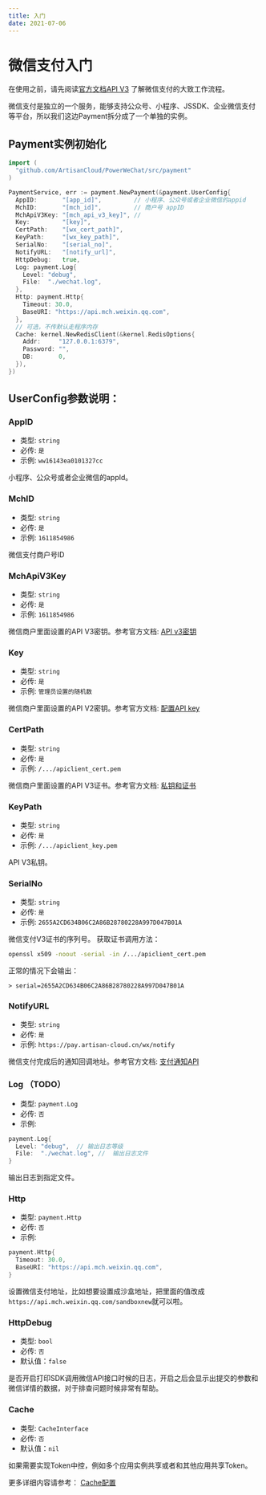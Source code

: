 ```yaml
---
title: 入门
date: 2021-07-06
---
```


# 微信支付入门

在使用之前，请先阅读[官方文档API V3](https://pay.weixin.qq.com/wiki/doc/apiv3/wechatpay/wechatpay-1.shtml) 了解微信支付的大致工作流程。

微信支付是独立的一个服务，能够支持公众号、小程序、JSSDK、企业微信支付等平台，所以我们这边Payment拆分成了一个单独的实例。

## Payment实例初始化

``` go
import (
  "github.com/ArtisanCloud/PowerWeChat/src/payment"
)

PaymentService, err := payment.NewPayment(&payment.UserConfig{
  AppID:       "[app_id]",         // 小程序、公众号或者企业微信的appid
  MchID:       "[mch_id]",         // 商户号 appID
  MchApiV3Key: "[mch_api_v3_key]", //
  Key:         "[key]",
  CertPath:    "[wx_cert_path]",
  KeyPath:     "[wx_key_path]",
  SerialNo:    "[serial_no]",
  NotifyURL:   "[notify_url]",
  HttpDebug:   true,
  Log: payment.Log{
    Level: "debug",
    File:  "./wechat.log",
  },
  Http: payment.Http{
    Timeout: 30.0,
    BaseURI: "https://api.mch.weixin.qq.com",
  },
  // 可选，不传默认走程序内存
  Cache: kernel.NewRedisClient(&kernel.RedisOptions{
    Addr:     "127.0.0.1:6379",
    Password: "",
    DB:       0,
  }),
})
```

## UserConfig参数说明：

### AppID

- 类型: `string`
- 必传: `是`
- 示例: `ww16143ea0101327cc` 

小程序、公众号或者企业微信的appId。 

### MchID

- 类型: `string`
- 必传: `是`
- 示例: `1611854986` 

微信支付商户号ID

### MchApiV3Key

- 类型: `string`
- 必传: `是`
- 示例: `1611854986` 

微信商户里面设置的API V3密钥。参考官方文档: [API v3密钥](https://pay.weixin.qq.com/wiki/doc/apiv3/wechatpay/wechatpay3_2.shtml)


### Key
- 类型: `string`
- 必传: `是`
- 示例: `管理员设置的随机数` 

微信商户里面设置的API V2密钥。参考官方文档: [配置API key](https://pay.weixin.qq.com/wiki/doc/api/wxpay/ch/guide/Configure_API_key.shtml)


### CertPath

- 类型: `string`
- 必传: `是`
- 示例: `/.../apiclient_cert.pem` 

微信商户里面设置的API V3证书。参考官方文档: [私钥和证书](https://pay.weixin.qq.com/wiki/doc/apiv3/wechatpay/wechatpay3_1.shtml)


### KeyPath

- 类型: `string`
- 必传: `是`
- 示例: `/.../apiclient_key.pem` 

API V3私钥。

### SerialNo
- 类型: `string`
- 必传: `是`
- 示例: `2655A2CD634B06C2A86B28780228A997D047B01A` 

微信支付V3证书的序列号。
获取证书调用方法：
``` bash
openssl x509 -noout -serial -in /.../apiclient_cert.pem
```
正常的情况下会输出：
```
> serial=2655A2CD634B06C2A86B28780228A997D047B01A
```

### NotifyURL

- 类型: `string`
- 必传: `是`
- 示例: `https://pay.artisan-cloud.cn/wx/notify` 

微信支付完成后的通知回调地址。参考官方文档: [支付通知API](https://pay.weixin.qq.com/wiki/doc/apiv3/apis/chapter3_1_5.shtml)


### Log （TODO）

- 类型: `payment.Log`
- 必传: `否`
- 示例: 
``` go
payment.Log{
  Level: "debug",  // 输出日志等级
  File:  "./wechat.log", //  输出日志文件
}
```
输出日志到指定文件。

### Http

- 类型: `payment.Http`
- 必传: `否`
- 示例: 
``` go
payment.Http{
  Timeout: 30.0,
  BaseURI: "https://api.mch.weixin.qq.com",
}
```

设置微信支付地址，比如想要设置成沙盒地址，把里面的值改成`https://api.mch.weixin.qq.com/sandboxnew`就可以啦。

### HttpDebug

- 类型: `bool`
- 必传: `否`
- 默认值：`false`

是否开启打印SDK调用微信API接口时候的日志，开启之后会显示出提交的参数和微信详情的数据，对于排查问题时候非常有帮助。

### Cache

- 类型: `CacheInterface`
- 必传: `否`
- 默认值：`nil`

如果需要实现Token中控，例如多个应用实例共享或者和其他应用共享Token。

更多详细内容请参考： [Cache配置](/zh/start/common.md#cache配置)

